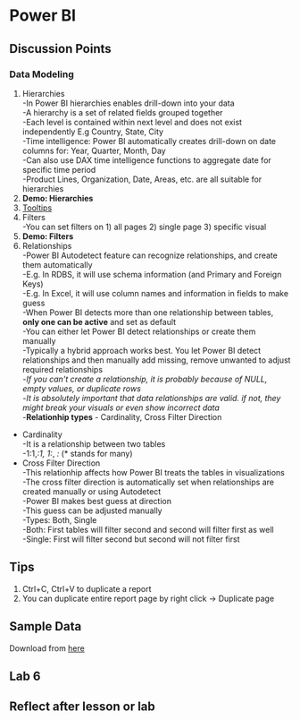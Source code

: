 # Power BI

## Discussion Points
### Data Modeling  
1. Hierarchies  
  -In Power BI hierarchies enables drill-down into your data  
  -A hierarchy is a set of related fields grouped together  
  -Each level is contained within next level and does not exist independently E.g Country, State, City  
  -Time intelligence: Power BI automatically creates drill-down on date columns for: Year, Quarter, Month, Day  
  -Can also use DAX time intelligence functions to aggregate date for specific time period  
  -Product Lines, Organization, Date, Areas, etc. are all suitable for hierarchies
2. **Demo: Hierarchies**  
3. [Tooltips](https://docs.microsoft.com/en-us/power-bi/desktop-tooltips)  
4. Filters  
  -You can set filters on 1) all pages 2) single page 3) specific visual  
5. **Demo: Filters**  
6. Relationships  
  -Power BI Autodetect feature can recognize relationships, and create them automatically  
  -E.g. In RDBS, it will use schema information (and Primary and Foreign Keys)  
  -E.g. In Excel, it will use column names and information in fields to make guess  
  -When Power BI detects more than one relationship between tables, **only one can be active** and set as default  
  -You can either let Power BI detect relationships or create them manually  
  -Typically a hybrid approach works best. You let Power BI detect relationships and then manually add missing, remove unwanted to adjust required relationships  
  -*If you can't create a relationship, it is probably because of NULL, empty values, or duplicate rows*  
  -*It is absolutely important that data relationships are valid. if not, they might break your visuals or even show incorrect data*  
  -**Relationhip types** - Cardinality, Cross Filter Direction  
  - Cardinality  
  -It is a relationship between two tables  
  -1:1,*:1, 1:*, *:* (* stands for many)  
  - Cross Filter Direction  
  -This relationhip affects how Power BI treats the tables in visualizations  
  -The cross filter direction is automatically set when relationships are created manually or using Autodetect    
  -Power BI makes best guess at direction  
  -This guess can be adjusted manually  
  -Types: Both, Single  
  -Both: First tables will filter second and second will filter first as well  
  -Single: First will filter second but second will not filter first  
  
  
## Tips  
1. Ctrl+C, Ctrl+V to duplicate a report  
2. You can duplicate entire report page by right click -> Duplicate page

## Sample Data
Download from [here](https://docs.microsoft.com/en-us/power-bi/create-reports/sample-datasets)

## Lab 6

## Reflect after lesson or lab

